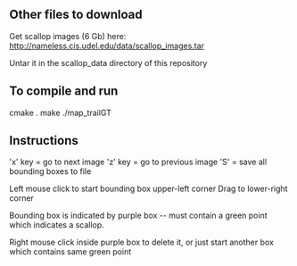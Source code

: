 ## Other files to download

Get scallop images (6 Gb) here: http://nameless.cis.udel.edu/data/scallop_images.tar

Untar it in the scallop_data directory of this repository

## To compile and run

cmake .
make
./map_trailGT


## Instructions

'x' key = go to next image
'z' key = go to previous image
'S' = save all bounding boxes to file

Left mouse click to start bounding box upper-left corner
Drag to lower-right corner

Bounding box is indicated by purple box -- must contain a green point which indicates a scallop.

Right mouse click inside purple box to delete it, or just start another box which contains same green point